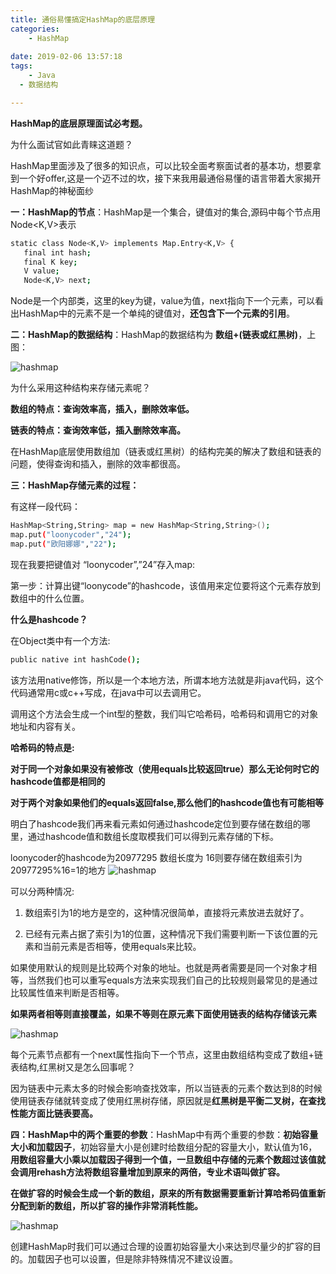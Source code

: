 ```yaml
---
title: 通俗易懂搞定HashMap的底层原理
categories:
    - HashMap
    
date: 2019-02-06 13:57:18
tags:
	- Java
  - 数据结构

---
```


**HashMap的底层原理面试必考题。**

为什么面试官如此青睐这道题？

HashMap里面涉及了很多的知识点，可以比较全面考察面试者的基本功，想要拿到一个好offer,这是一个迈不过的坎，接下来我用最通俗易懂的语言带着大家揭开HashMap的神秘面纱

**一：HashMap的节点**：HashMap是一个集合，键值对的集合,源码中每个节点用Node<K,V>表示

```bash
static class Node<K,V> implements Map.Entry<K,V> {
   final int hash;
   final K key;
   V value;
   Node<K,V> next;
```

Node是一个内部类，这里的key为键，value为值，next指向下一个元素，可以看出HashMap中的元素不是一个单纯的键值对，**还包含下一个元素的引用**。

**二：HashMap的数据结构**：HashMap的数据结构为 **数组+(链表或红黑树)**，上图：

![hashmap](/images/hashmap/hashmap1.jpg)

为什么采用这种结构来存储元素呢？

**数组的特点：查询效率高，插入，删除效率低。**

**链表的特点：查询效率低，插入删除效率高。**

在HashMap底层使用数组加（链表或红黑树）的结构完美的解决了数组和链表的问题，使得查询和插入，删除的效率都很高。

**三：HashMap存储元素的过程：**

有这样一段代码：

```bash
HashMap<String,String> map = new HashMap<String,String>();
map.put("loonycoder","24");
map.put("欧阳娜娜","22");
```

现在我要把键值对 “loonycoder”,”24”存入map:

第一步：计算出键“loonycode”的hashcode，该值用来定位要将这个元素存放到数组中的什么位置。

**什么是hashcode？**

在Object类中有一个方法:

```bash
public native int hashCode();
```

该方法用native修饰，所以是一个本地方法，所谓本地方法就是非java代码，这个代码通常用c或c++写成，在java中可以去调用它。

调用这个方法会生成一个int型的整数，我们叫它哈希码，哈希码和调用它的对象地址和内容有关。

**哈希码的特点是:**

**对于同一个对象如果没有被修改（使用equals比较返回true）那么无论何时它的hashcode值都是相同的**

**对于两个对象如果他们的equals返回false,那么他们的hashcode值也有可能相等**

明白了hashcode我们再来看元素如何通过hashcode定位到要存储在数组的哪里，通过hashcode值和数组长度取模我们可以得到元素存储的下标。

loonycoder的hashcode为20977295 数组长度为 16则要存储在数组索引为 20977295%16=1的地方
![hashmap](/images/hashmap/hashmap2.png)

可以分两种情况:

1. 数组索引为1的地方是空的，这种情况很简单，直接将元素放进去就好了。

2. 已经有元素占据了索引为1的位置，这种情况下我们需要判断一下该位置的元素和当前元素是否相等，使用equals来比较。

如果使用默认的规则是比较两个对象的地址。也就是两者需要是同一个对象才相等，当然我们也可以重写equals方法来实现我们自己的比较规则最常见的是通过比较属性值来判断是否相等。

**如果两者相等则直接覆盖，如果不等则在原元素下面使用链表的结构存储该元素**

![hashmap](/images/hashmap/hashmap3.png)

每个元素节点都有一个next属性指向下一个节点，这里由数组结构变成了数组+链表结构,红黑树又是怎么回事呢？

因为链表中元素太多的时候会影响查找效率，所以当链表的元素个数达到8的时候使用链表存储就转变成了使用红黑树存储，原因就是**红黑树是平衡二叉树，在查找性能方面比链表要高。**

**四：HashMap中的两个重要的参数**：HashMap中有两个重要的参数：**初始容量大小和加载因子**，初始容量大小是创建时给数组分配的容量大小，默认值为16，**用数组容量大小乘以加载因子得到一个值，一旦数组中存储的元素个数超过该值就会调用rehash方法将数组容量增加到原来的两倍，专业术语叫做扩容。**

**在做扩容的时候会生成一个新的数组，原来的所有数据需要重新计算哈希码值重新分配到新的数组，所以扩容的操作非常消耗性能。**


![hashmap](/images/hashmap/hashmap4.png)

创建HashMap时我们可以通过合理的设置初始容量大小来达到尽量少的扩容的目的。加载因子也可以设置，但是除非特殊情况不建议设置。





